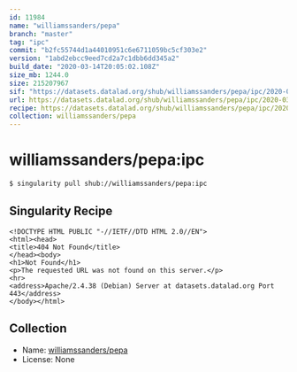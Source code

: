 ```yaml
---
id: 11984
name: "williamssanders/pepa"
branch: "master"
tag: "ipc"
commit: "b2fc55744d1a44010951c6e6711059bc5cf303e2"
version: "1abd2ebcc9eed7cd2a7c1dbb6dd345a2"
build_date: "2020-03-14T20:05:02.108Z"
size_mb: 1244.0
size: 215207967
sif: "https://datasets.datalad.org/shub/williamssanders/pepa/ipc/2020-03-14-b2fc5574-1abd2ebc/1abd2ebcc9eed7cd2a7c1dbb6dd345a2.sif"
url: https://datasets.datalad.org/shub/williamssanders/pepa/ipc/2020-03-14-b2fc5574-1abd2ebc/
recipe: https://datasets.datalad.org/shub/williamssanders/pepa/ipc/2020-03-14-b2fc5574-1abd2ebc/Singularity
collection: williamssanders/pepa
---
```


# williamssanders/pepa:ipc

```bash
$ singularity pull shub://williamssanders/pepa:ipc
```

## Singularity Recipe

```singularity
<!DOCTYPE HTML PUBLIC "-//IETF//DTD HTML 2.0//EN">
<html><head>
<title>404 Not Found</title>
</head><body>
<h1>Not Found</h1>
<p>The requested URL was not found on this server.</p>
<hr>
<address>Apache/2.4.38 (Debian) Server at datasets.datalad.org Port 443</address>
</body></html>
```

## Collection

 - Name: [williamssanders/pepa](https://github.com/williamssanders/pepa)
 - License: None

